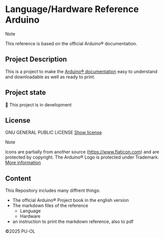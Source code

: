 # Language/Hardware Reference Arduino

> [!NOTE]
> This reference is based on the official Arduino® documentation.
>

## Project Description

This is a project to make the [Arduino® documentation](https://shorturl.at/NwSqA) easy to understand and downloadable as well as ready to print.

## Project state

🔧 This project is in development

## License

GNU GENERAL PUBLIC LICENSE
[Show license]()

> [!NOTE]
> Icons are partially from another source (https://www.flaticon.com) and are protected by copyright.
> The Arduino® Logo is protected under Trademark. [More information](https://www.arduino.cc/en/trademark/)
>

## Content

This Repository includes many diffrent things:

- The official Arduino® Project book in the english version
- The markdown files of the reference
    - Language
    - Hardware
- an instruction to print the markdown reference, also to pdf

©2025 PU-OL
